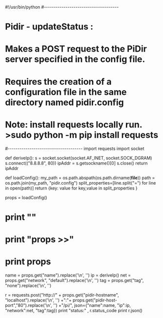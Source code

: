 #!/usr/bin/python
#--------------------------------------
# Pidir - updateStatus :
#   Makes a POST request to the PiDir server specified in the config file.
#
#   Requires the creation of a configuration file in the same directory named pidir.config
#  Note: install requests locally  run.  >sudo python -m pip install requests
#--------------------------------------
import requests
import socket

def deriveIp():
    s = socket.socket(socket.AF_INET, socket.SOCK_DGRAM)
    s.connect(("8.8.8.8", 80))
    ipAddr = s.getsockname()[0]
    s.close()
    return ipAddr

def loadConfig():
    my_path = os.path.abspath(os.path.dirname(__file__))
    path = os.path.join(my_path, "pidir.config")
    split_properties=[line.split("=") for line in open(path)]
    return {key: value for key,value in split_properties }

props = loadConfig()
# print ""
# print "props >>"
# print  props

name = props.get("name").replace('\n', '')
ip = deriveIp()
net = props.get("network", "default").replace('\n', '')
tag = props.get("tag", "none").replace('\n', '')

r = requests.post("http://" + props.get("pidir-hostname", "localhost").replace('\n', '') +":"+ props.get("pidir-host-port","80").replace('\n', '') +"/pi/", json={"name":name, "ip":ip, "network":net, "tag":tag})
print "status:" , r.status_code
print r.json()
